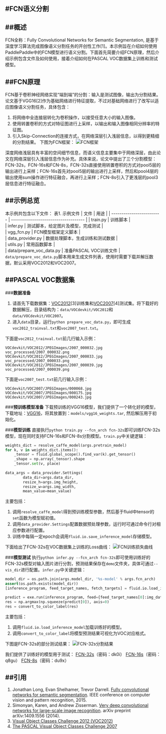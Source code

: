 ﻿#**FCN语义分割**
---

##**概述**
---
FCN全称：Fully Convolutional Networks for Semantic Segmentation, 是基于深度学习算法完成图像语义分割任务的开创性工作[1]。本示例旨在介绍如何使用PaddlePaddle中的FCN模型进行语义分割。下面首先简要介绍FCN原理，然后介绍示例包含文件及如何使用，接着介绍如何在PASCAL VOC数据集上训练和测试模型。

##**FCN原理**
---
FCN基于卷积神经网络实现“端到端”的分割：输入是测试图像，输出为分割结果。论文基于VGG16[2]作为基础网络进行特征提取，不过对基础网络进行了改写以适应图像语义分割任务，具体包含：
1. 将网络中全连接层转化为卷积操作，以接受任意大小的输入图像。
2. 使用转置卷积的方式对特征图进行上采样，以输出和输入图像相同分辨率的特征图。
3. 引入Skip-Connection的连接方式，在网络深层引入浅层信息，以得到更精细的分割结果。
下图为FCN框架：
![FCN框架](https://github.com/chengyuz/models/blob/yucheng/fluid/fcn/images/fcn_network.jpg)

深度网络浅层具有丰富的空间细节信息，而语义信息主要集中于网络深层，由此论文在网络深层引入浅层信息作为补充。具体来说，论文中提出了三个分割模型：FCN-32s，FCN-16s和FCN-8s，FCN-32s直接使用转置卷积的方式对pool5层的输出进行上采样；FCN-16s首先对pool5层的输出进行上采样，然后和pool4层的输出使用sum操作进行特征融合，再进行上采样；FCN-8s引入了更浅层的pool3层信息进行特征融合。

##**示例总览**
---
本示例共包含以下文件：
表1. 示例文件
| 文件                              | 用途                                    |
| -------------------------         | -------------------------------------   | 
| train.py                          | 训练脚本                                |  
| infer.py                          | 测试脚本，给定图片及模型，完成测试      |  
| vgg_fcn.py                        | FCN模型框架定义脚本                     |   
| data_provider.py                  | 数据处理脚本，生成训练和测试数据        |   
| utils.py                          | 常用函数脚本                            |   
| data/prepare_voc_data.py          | 准备PASCAL VOC训练文件                  |   
`data/prepare_voc_data.py`脚本用来生成文件列表，使用时需要下载并解压数据，默认采用VOC2012和VOC2007。

##**PASCAL VOC数据集**
---
###**数据准备**
1. 请首先下载数据集：[VOC2012](http://host.robots.ox.ac.uk/pascal/VOC/voc2012/index.html)[3]训练集和[VOC2007](http://host.robots.ox.ac.uk/pascal/VOC/voc2007/index.html)[4]测试集。将下载好的数据解压，目录结构为：`data/VOCdevkit/VOC2012`和`data/VOCdevkit/VOC2007`。
2. 进入`data`目录，运行`python prepare_voc_data.py`，即可生成`voc2012_trainval.txt`和`voc2007_test.txt`。

下面是`voc2012_trainval.txt`前几行输入示例：
```
VOCdevkit/VOC2012/JPEGImages/2007_000032.jpg voc_processed/2007_000032.png 
VOCdevkit/VOC2012/JPEGImages/2007_000033.jpg voc_processed/2007_000033.png 
VOCdevkit/VOC2012/JPEGImages/2007_000039.jpg voc_processed/2007_000039.png 
```
下面是`voc2007_test.txt`前几行输入示例：
```
VOCdevkit/VOC2007/JPEGImages/000068.jpg 
VOCdevkit/VOC2007/JPEGImages/000175.jpg 
VOCdevkit/VOC2007/JPEGImages/000243.jpg
```

###**预训练模型准备**
下载预训练的VGG16模型，我们提供了一个转化好的模型，下载地址：[VGG16](https://pan.baidu.com/s/1sagfVaxkEP9Sfq7dYR979Q)，将其放置到：`models/vgg16_weights.tar`, 然后解压用于初始化。

###**模型训练**
直接执行`python train.py --fcn_arch fcn-32s`即可训练FCN-32s模型，现在同时支持FCN-16s和FCN-8s分割模型。`train.py`中关键逻辑：
```python
weights_dict = resolve_caffe_model(args.pretrain_model)
for k, v in weights_dict.items():
    _tensor = fluid.global_scope().find_var(k).get_tensor()
    _shape = np.array(_tensor).shape
    _tensor.set(v, place)
    
data_args = data_provider.Settings(
        data_dir=args.data_dir,
        resize_h=args.img_height,
        resize_w=args.img_width,
        mean_value=mean_value)
```
主要包括：
1. 调用`resolve_caffe_model`得到预训练模型参数，然后基于fluid中tensor的`set`函数为模型赋初值。
2. 调用`data_provider.Settings`配置数据预处理参数，运行时可通过命令行对相应参数进行配置。
3. 训练中每隔一定epoch会调用`fluid.io.save_inference_model`存储模型。

下面给出了FCN-32s在VOC数据集上训练的Loss曲线：
![FCN训练损失曲线](https://github.com/chengyuz/models/blob/yucheng/fluid/fcn/images/train_loss.jpg)

###**模型测试**
执行`python infer.py --fcn_arch fcn-32s`即可使用训练好的FCN-32s模型对输入图片进行分割，预测结果保存在`demo`文件夹，具体可通过`--vis_dir`进行配置。`infer.py`中关键逻辑：
```python
model_dir = os.path.join(args.model_dir, '%s-model' % args.fcn_arch)
assert(os.path.exists(model_dir))
[inference_program, feed_target_names, fetch_targets] = fluid.io.load_inference_model(model_dir, exe)

predict = exe.run(inference_program, feed={feed_target_names[0]:img_data}, fetch_list=fetch_targets)
res = np.argmax(np.squeeze(predict[0]), axis=0)
res = convert_to_color_label(res)
```
主要包括：
1. 调用`fluid.io.load_inference_model`加载训练好的模型。
2. 调用`convert_to_color_label`将模型预测结果可视化为VOC对应格式。

下图是FCN-32s的部分测试结果：
![FCN-32s分割结果](https://github.com/chengyuz/models/blob/yucheng/fluid/fcn/images/seg_res.jpg)

我们提供了训练好的模型用于测试：
[FCN-32s](https://pan.baidu.com/s/1j8pltdzgssmxbXFgHWmCNQ)（密码：dk0i）
[FCN-16s](https://pan.baidu.com/s/1idapCRSxWsJKSqqswUGDSw)（密码：q8gu）
[FCN-8s](https://pan.baidu.com/s/1GcO-mcOWo_VF65X3xwPnpA)（密码：du9x）

##**引用**
---
1. Jonathan Long, Evan Shelhamer, Trevor Darrell. [Fully convolutional networks for semantic segmentation](https://people.eecs.berkeley.edu/~jonlong/long_shelhamer_fcn.pdf). IEEE conference on computer vision and pattern recognition, 2015.
2. Simonyan, Karen, and Andrew Zisserman. [Very deep convolutional networks for large-scale image recognition](https://arxiv.org/abs/1409.1556). arXiv preprint arXiv:1409.1556 (2014).
3. [Visual Object Classes Challenge 2012 (VOC2012)](http://host.robots.ox.ac.uk/pascal/VOC/voc2012/index.html)
4. [The PASCAL Visual Object Classes Challenge 2007](http://host.robots.ox.ac.uk/pascal/VOC/voc2007/index.html)




